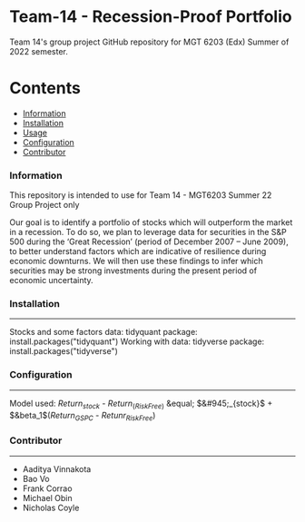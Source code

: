 # Team-14 - Recession-Proof Portfolio
 Team 14's group project GitHub repository for MGT 6203 (Edx) Summer of 2022 semester.

Contents
========

 * [Information](#information)
 * [Installation](#installation)
 * [Usage](#usage)
 * [Configuration](#configuration)
 * [Contributor](#contributor)

### Information
This repository is intended to use for Team 14 - MGT6203 Summer 22 Group Project only

Our goal is to identify a portfolio of stocks which will outperform the market in a recession. To do so, we plan to leverage data for securities in the S&P 500 during the ‘Great Recession’ (period of December 2007 – June 2009), to better understand factors which are indicative of resilience during economic downturns. We will then use these findings to infer which securities may be strong investments during the present period of economic uncertainty. 

### Installation
---
Stocks and some factors data:
tidyquant package: install.packages("tidyquant")
Working with data:
tidyverse package: install.packages("tidyverse")

### Configuration
---
Model used:
$Return_{stock}$ - $Return_(Risk Free)$ &equal; $&#945;_{stock}$ + $&beta_1$($Return_{GSPC}$ - $Retunr_{Risk Free}$)

### Contributor
---

+ Aaditya Vinnakota
+ Bao Vo
+ Frank Corrao
+ Michael Obin
+ Nicholas Coyle
